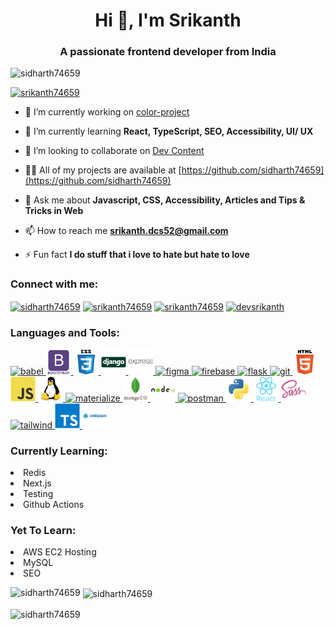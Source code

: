 <h1 align="center">Hi 👋, I'm Srikanth</h1>
<h3 align="center">A passionate frontend developer from India</h3>

<p align="left"> <img src="https://komarev.com/ghpvc/?username=sidharth74659&label=Profile%20views&color=0e75b6&style=flat" alt="sidharth74659" /> </p>

<p align="left"> <a href="https://twitter.com/srikanth74659" target="blank"><img src="https://img.shields.io/twitter/follow/srikanth74659?logo=twitter&style=for-the-badge" alt="srikanth74659" /></a>
 </p>

- 🔭 I’m currently working on [color-project](https://github.com/sidharth74659/color_project)

- 🌱 I’m currently learning **React, TypeScript, SEO, Accessibility, UI/ UX**

- 👯 I’m looking to collaborate on [Dev Content](https://github.com/sidharth74659/DevContent)

- 👨‍💻 All of my projects are available at [https://github.com/sidharth74659](https://github.com/sidharth74659)

- 💬 Ask me about **Javascript, CSS, Accessibility, Articles and Tips & Tricks in Web**

- 📫 How to reach me **srikanth.dcs52@gmail.com**

- ⚡ Fun fact **I do stuff that i love to hate but hate to love**

<h3 align="left">Connect with me:</h3>
<p align="left">
<a href="https://codepen.io/sidharth74659" target="blank"><img align="center" src="https://raw.githubusercontent.com/rahuldkjain/github-profile-readme-generator/master/src/images/icons/Social/codepen.svg" alt="sidharth74659" height="30" width="40" /></a>
<a href="https://dev.to/srikanth74659" target="blank"><img align="center" src="https://cdn.jsdelivr.net/npm/simple-icons@3.0.1/icons/dev-dot-to.svg" alt="srikanth74659" height="30" width="40" /></a>
<a href="https://twitter.com/srikanth74659" target="blank"><img align="center" src="https://raw.githubusercontent.com/rahuldkjain/github-profile-readme-generator/master/src/images/icons/Social/twitter.svg" alt="srikanth74659" height="30" width="40" /></a>
<a href="https://linkedin.com/in/devsrikanth" target="blank"><img align="center" src="https://raw.githubusercontent.com/rahuldkjain/github-profile-readme-generator/master/src/images/icons/Social/linked-in-alt.svg" alt="devsrikanth" height="30" width="40" /></a>

</p>

<h3 align="left">Languages and Tools:</h3>
<p align="left"> <a href="https://babeljs.io/" target="_blank"> <img src="https://www.vectorlogo.zone/logos/babeljs/babeljs-icon.svg" alt="babel" width="40" height="40"/> </a>
 <a href="https://getbootstrap.com" target="_blank"> <img src="https://raw.githubusercontent.com/devicons/devicon/master/icons/bootstrap/bootstrap-plain-wordmark.svg" alt="bootstrap" width="40" height="40"/> </a>
 <a href="https://www.w3schools.com/css/" target="_blank"> <img src="https://raw.githubusercontent.com/devicons/devicon/master/icons/css3/css3-original-wordmark.svg" alt="css3" width="40" height="40"/> </a>
 <a href="https://www.djangoproject.com/" target="_blank"> <img src="https://raw.githubusercontent.com/devicons/devicon/master/icons/django/django-original.svg" alt="django" width="40" height="40"/> </a>
 <a href="https://expressjs.com" target="_blank"> <img src="https://raw.githubusercontent.com/devicons/devicon/master/icons/express/express-original-wordmark.svg" alt="express" width="40" height="40"/> </a>
 <a href="https://www.figma.com/" target="_blank"> <img src="https://www.vectorlogo.zone/logos/figma/figma-icon.svg" alt="figma" width="40" height="40"/> </a>
 <a href="https://firebase.google.com/" target="_blank"> <img src="https://www.vectorlogo.zone/logos/firebase/firebase-icon.svg" alt="firebase" width="40" height="40"/> </a>
 <a href="https://flask.palletsprojects.com/" target="_blank"> <img src="https://www.vectorlogo.zone/logos/pocoo_flask/pocoo_flask-icon.svg" alt="flask" width="40" height="40"/> </a>
 <a href="https://git-scm.com/" target="_blank"> <img src="https://www.vectorlogo.zone/logos/git-scm/git-scm-icon.svg" alt="git" width="40" height="40"/> </a>
 <a href="https://www.w3.org/html/" target="_blank"> <img src="https://raw.githubusercontent.com/devicons/devicon/master/icons/html5/html5-original-wordmark.svg" alt="html5" width="40" height="40"/> </a>
 <a href="https://developer.mozilla.org/en-US/docs/Web/JavaScript" target="_blank"> <img src="https://raw.githubusercontent.com/devicons/devicon/master/icons/javascript/javascript-original.svg" alt="javascript" width="40" height="40"/> </a>
 <a href="https://www.linux.org/" target="_blank"> <img src="https://raw.githubusercontent.com/devicons/devicon/master/icons/linux/linux-original.svg" alt="linux" width="40" height="40"/> </a>
 <a href="https://materializecss.com/" target="_blank"> <img src="https://raw.githubusercontent.com/prplx/svg-logos/5585531d45d294869c4eaab4d7cf2e9c167710a9/svg/materialize.svg" alt="materialize" width="40" height="40"/> </a>
 <a href="https://www.mongodb.com/" target="_blank"> <img src="https://raw.githubusercontent.com/devicons/devicon/master/icons/mongodb/mongodb-original-wordmark.svg" alt="mongodb" width="40" height="40"/> </a>
 <a href="https://nodejs.org" target="_blank"> <img src="https://raw.githubusercontent.com/devicons/devicon/master/icons/nodejs/nodejs-original-wordmark.svg" alt="nodejs" width="40" height="40"/> </a>
 <a href="https://postman.com" target="_blank"> <img src="https://www.vectorlogo.zone/logos/getpostman/getpostman-icon.svg" alt="postman" width="40" height="40"/> </a>
 <a href="https://www.python.org" target="_blank"> <img src="https://raw.githubusercontent.com/devicons/devicon/master/icons/python/python-original.svg" alt="python" width="40" height="40"/> </a>
 <a href="https://reactjs.org/" target="_blank"> <img src="https://raw.githubusercontent.com/devicons/devicon/master/icons/react/react-original-wordmark.svg" alt="react" width="40" height="40"/> </a>
 <a href="https://sass-lang.com" target="_blank"> <img src="https://raw.githubusercontent.com/devicons/devicon/master/icons/sass/sass-original.svg" alt="sass" width="40" height="40"/> </a>
 <a href="https://tailwindcss.com/" target="_blank"> <img src="https://www.vectorlogo.zone/logos/tailwindcss/tailwindcss-icon.svg" alt="tailwind" width="40" height="40"/> </a>
 <a href="https://www.typescriptlang.org/" target="_blank"> <img src="https://raw.githubusercontent.com/devicons/devicon/master/icons/typescript/typescript-original.svg" alt="typescript" width="40" height="40"/> </a>
 <a href="https://webpack.js.org" target="_blank"> <img src="https://raw.githubusercontent.com/devicons/devicon/d00d0969292a6569d45b06d3f350f463a0107b0d/icons/webpack/webpack-original-wordmark.svg" alt="webpack" width="40" height="40"/> </a>
 </p>

<h3 align="left">Currently Learning: </h3>
<p align="left">
<li>Redis</li>
<li>Next.js</li>
<li>Testing</li>
<li>Github Actions</li>
</p>

<h3 align="left">Yet To Learn: </h3>
<p align="left">
<li>AWS EC2 Hosting</li>
<li>MySQL</li>
<li>SEO</li>
</p>


<p><img align="left" src="https://github-readme-stats.vercel.app/api/top-langs?username=sidharth74659&show_icons=true&locale=en&layout=compact" alt="sidharth74659" /></p>

<p>&nbsp;<img align="center" src="https://github-readme-stats.vercel.app/api?username=sidharth74659&show_icons=true&locale=en" alt="sidharth74659" /></p>

<p><img align="center" src="https://github-readme-streak-stats.herokuapp.com/?user=sidharth74659&" alt="sidharth74659" /></p> 

